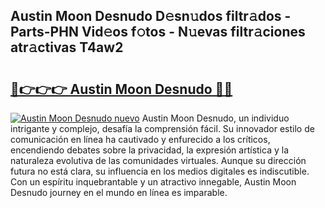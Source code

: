 ## Austin Moon Desnudo D𝚎sn𝚞dos filtr𝚊dos - Parts-PHN Vid𝚎os f𝚘tos - N𝚞evas filtr𝚊ciones atr𝚊ctivas T4aw2

# <h2><a href="http://mbcxji.tromn.icu/?c=Austin+Moon+Desnudo">🔗👉👉👉 Austin Moon Desnudo 🔗🔗</a></h2>

[![Austin Moon Desnudo nuevo](https://i.imgur.com/pEAQMta.gif)](http://mbcxji.tromn.icu/?c=Austin+Moon+Desnudo)
Austin Moon Desnudo, un individuo intrigante y complejo, desafía la comprensión fácil. Su innovador estilo de comunicación en línea ha cautivado y enfurecido a los críticos, encendiendo debates sobre la privacidad, la expresión artística y la naturaleza evolutiva de las comunidades virtuales. Aunque su dirección futura no está clara, su influencia en los medios digitales es indiscutible. Con un espíritu inquebrantable y un atractivo innegable, Austin Moon Desnudo journey en el mundo en línea es imparable.
